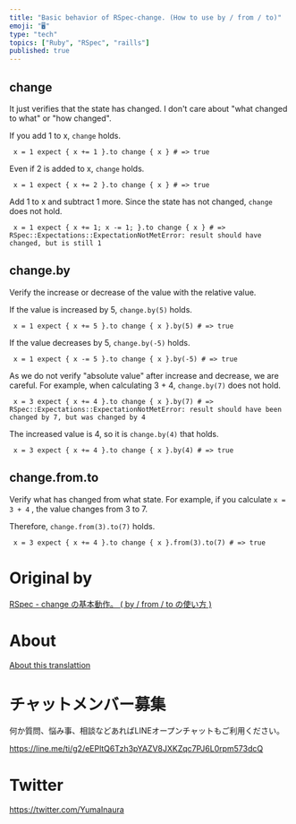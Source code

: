 ```yaml
---
title: "Basic behavior of RSpec-change. (How to use by / from / to)"
emoji: "🖥"
type: "tech"
topics: ["Ruby", "RSpec", "raills"]
published: true
---
```


## change 

It just verifies that the state has changed. I don't care about "what changed to what" or "how changed".

If you add 1 to x, `change` holds.

     x = 1 expect { x += 1 }.to change { x } # => true 

Even if 2 is added to x, `change` holds.

     x = 1 expect { x += 2 }.to change { x } # => true 

Add 1 to x and subtract 1 more. Since the state has not changed, `change` does not hold.

     x = 1 expect { x += 1; x -= 1; }.to change { x } # => RSpec::Expectations::ExpectationNotMetError: result should have changed, but is still 1 

## change.by 

Verify the increase or decrease of the value with the relative value.

If the value is increased by 5, `change.by(5)` holds.

     x = 1 expect { x += 5 }.to change { x }.by(5) # => true 

If the value decreases by 5, `change.by(-5)` holds.

     x = 1 expect { x -= 5 }.to change { x }.by(-5) # => true 

As we do not verify "absolute value" after increase and decrease, we are careful. For example, when calculating 3 + 4, `change.by(7)` does not hold.

     x = 3 expect { x += 4 }.to change { x }.by(7) # => RSpec::Expectations::ExpectationNotMetError: result should have been changed by 7, but was changed by 4 

The increased value is 4, so it is `change.by(4)` that holds.

     x = 3 expect { x += 4 }.to change { x }.by(4) # => true 

## change.from.to 

Verify what has changed from what state. For example, if you calculate `x = 3 + 4` , the value changes from 3 to 7.

Therefore, `change.from(3).to(7)` holds.

     x = 3 expect { x += 4 }.to change { x }.from(3).to(7) # => true 



# Original by
[RSpec - change の基本動作。 ( by / from / to の使い方 )](https://qiita.com/Yinaura/items/62dc0d87f968f43e335b)

# About

[About this translattion](https://qiita.com/YumaInaura/items/7f6fd1e9310a6816469a)








<!-- Update From Qiita API -->

# チャットメンバー募集


何か質問、悩み事、相談などあればLINEオープンチャットもご利用ください。

https://line.me/ti/g2/eEPltQ6Tzh3pYAZV8JXKZqc7PJ6L0rpm573dcQ





# Twitter


https://twitter.com/YumaInaura


<!-- Update From Qiita API -->


